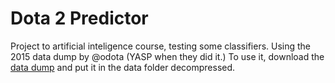 # Dota 2 Predictor

Project to artificial inteligence course, testing some classifiers.
Using the 2015 data dump by @odota (YASP when they did it.)
To use it, download the [data dump](https://academictorrents.com/details/384a08fd7918cd59b23fb0c3cf3cf1aea3ea4d42) and put it in the data folder decompressed.